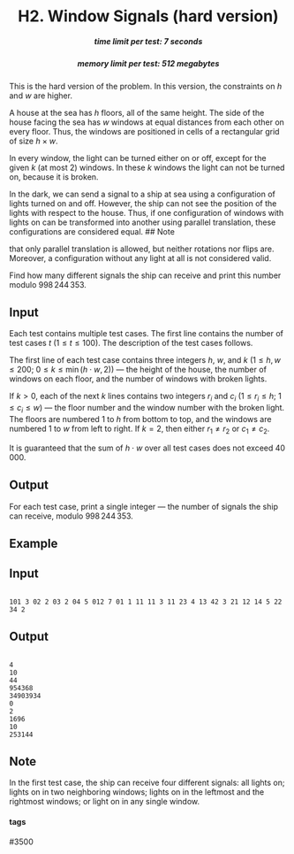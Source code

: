 <h1 style='text-align: center;'> H2. Window Signals (hard version)</h1>

<h5 style='text-align: center;'>time limit per test: 7 seconds</h5>
<h5 style='text-align: center;'>memory limit per test: 512 megabytes</h5>

This is the hard version of the problem. In this version, the constraints on $h$ and $w$ are higher.

A house at the sea has $h$ floors, all of the same height. The side of the house facing the sea has $w$ windows at equal distances from each other on every floor. Thus, the windows are positioned in cells of a rectangular grid of size $h \times w$.

In every window, the light can be turned either on or off, except for the given $k$ (at most $2$) windows. In these $k$ windows the light can not be turned on, because it is broken.

In the dark, we can send a signal to a ship at sea using a configuration of lights turned on and off. However, the ship can not see the position of the lights with respect to the house. Thus, if one configuration of windows with lights on can be transformed into another using parallel translation, these configurations are considered equal. ## Note

 that only parallel translation is allowed, but neither rotations nor flips are. Moreover, a configuration without any light at all is not considered valid.

Find how many different signals the ship can receive and print this number modulo $998\,244\,353$.

## Input

Each test contains multiple test cases. The first line contains the number of test cases $t$ ($1 \le t \le 100$). The description of the test cases follows.

The first line of each test case contains three integers $h$, $w$, and $k$ ($1 \le h, w \le 200$; $0 \le k \le \min(h \cdot w, 2)$) — the height of the house, the number of windows on each floor, and the number of windows with broken lights.

If $k > 0$, each of the next $k$ lines contains two integers $r_i$ and $c_i$ ($1 \le r_i \le h$; $1 \le c_i \le w$) — the floor number and the window number with the broken light. The floors are numbered $1$ to $h$ from bottom to top, and the windows are numbered $1$ to $w$ from left to right. If $k = 2$, then either $r_1 \ne r_2$ or $c_1 \ne c_2$.

It is guaranteed that the sum of $h \cdot w$ over all test cases does not exceed $40\,000$.

## Output

For each test case, print a single integer — the number of signals the ship can receive, modulo $998\,244\,353$.

## Example

## Input


```

101 3 02 2 03 2 04 5 012 7 01 1 11 11 3 11 23 4 13 42 3 21 12 14 5 22 34 2
```
## Output


```

4
10
44
954368
34903934
0
2
1696
10
253144

```
## Note

In the first test case, the ship can receive four different signals: all lights on; lights on in two neighboring windows; lights on in the leftmost and the rightmost windows; or light on in any single window.



#### tags 

#3500 